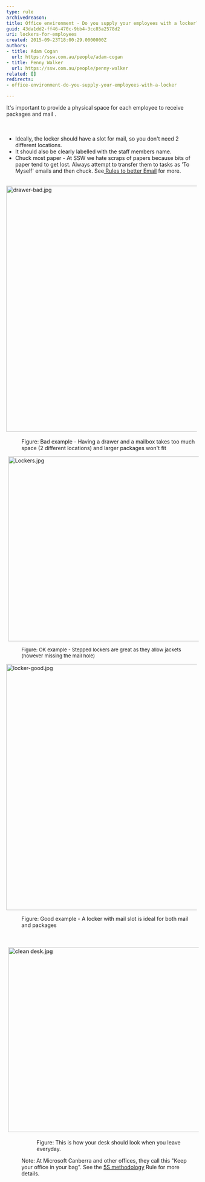 ```yaml
---
type: rule
archivedreason: 
title: Office environment - Do you supply your employees with a locker?
guid: 43da1dd2-ff46-470c-9bb4-3cc85a2578d2
uri: lockers-for-employees
created: 2015-09-23T18:00:29.0000000Z
authors:
- title: Adam Cogan
  url: https://ssw.com.au/people/adam-cogan
- title: Penny Walker
  url: https://ssw.com.au/people/penny-walker
related: []
redirects:
- office-environment-do-you-supply-your-employees-with-a-locker

---
```



​​It's important to provide a physical&#160;space for each employee to receive packages and mail&#160;.<br>
<br><excerpt class='endintro'></excerpt><br>
<ul><li>​Ideally, the locker should have a slot for mail, so you don't need 2 different locations.&#160;</li><li>It should also be clearly labelled with the staff members name.</li><li>Chuck most paper - At SSW we hate scraps of papers because bits of paper tend to get lost. Always attempt to transfer them to tasks as 'To Myself' emails and then chuck. See<a href="/_layouts/15/FIXUPREDIRECT.ASPX?WebId=3dfc0e07-e23a-4cbb-aac2-e778b71166a2&amp;TermSetId=07da3ddf-0924-4cd2-a6d4-a4809ae20160&amp;TermId=9775587d-d391-4b7d-8654-96953eeb9cfc">&#160;Rules to better Email</a>&#160;for more.​<br></li></ul><p>​<br>​<img src="/PublishingImages/drawer-bad.jpg" alt="drawer-bad.jpg" style="width&#58;650px;" /></p><dl class="badImage"><dd>Figure&#58; Bad example - Having a drawer and a mailbox takes too much space (2 different locations) and larger packages won't fit<br></dd></dl><dl class="ssw15-rteElement-ImageArea"><img src="/SiteAssets/lockers-for-employees/Lockers.jpg" alt="Lockers.jpg" style="margin&#58;0px 5px;width&#58;650px;height&#58;488px;" /></dl><dd class="ssw15-rteElement-FigureGood"><span style="font-size&#58;13px;">Figure&#58; OK example - Stepped lockers are great as they allow jackets (however missing the mail hole)</span><br></dd><dl><dl class="ssw15-rteElement-ImageArea"> <img src="/PublishingImages/locker-good.jpg" alt="locker-good.jpg" style="width&#58;650px;" /> </dl><dd class="ssw15-rteElement-FigureGood">Figure&#58; Good example - A locker with mail slot is ideal for bot​​h mail and packages<span style="color&#58;#333333;background-color&#58;initial;">​​</span></dd><p class="ssw15-rteElement-P">​</p><dl class="ssw15-rteElement-ImageArea"><img src="/PublishingImages/clean%20desk.jpg" alt="clean desk.jpg" style="font-weight&#58;bold;color&#58;#444444;margin&#58;5px;width&#58;650px;height&#58;488px;" /></dl><dd><dl class="ssw15-rteElement-ImageArea"><dd class="ssw15-rteElement-FigureGood"><dl class="ssw15-rteElement-ImageArea">Figure&#58; This is how your desk should look when you leave everyday.​</dl></dd></dl><p class="ssw15-rteElement-InfoBox">​Note&#58;&#160;At Microsoft Canberra and other offices, they call this &quot;Keep your office in your bag&quot;. See&#160;the&#160;<a href="/_layouts/15/FIXUPREDIRECT.ASPX?WebId=3dfc0e07-e23a-4cbb-aac2-e778b71166a2&amp;TermSetId=07da3ddf-0924-4cd2-a6d4-a4809ae20160&amp;TermId=950fe59d-6cfa-4661-9c87-6b9420cf8e52">5S methodology​</a>&#160;Rule for more details.&#160;<br></p></dd></dl>


